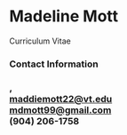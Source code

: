 # Madeline Mott
Curriculum Vitae <h3>

Contact Information <h3>,<br>
maddiemott22@vt.edu <br>
mdmott99@gmail.com <br>
(904) 206-1758 <br>
